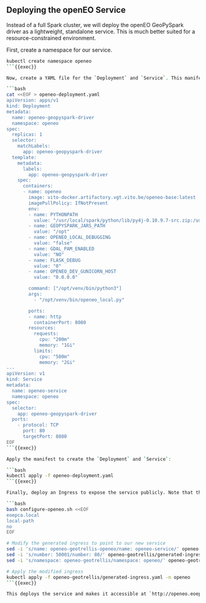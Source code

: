 ## Deploying the openEO Service

Instead of a full Spark cluster, we will deploy the openEO GeoPySpark driver as a lightweight, standalone service. This is much better suited for a resource-constrained environment.

First, create a namespace for our service.
```bash
kubectl create namespace openeo
```{{exec}}

Now, create a YAML file for the `Deployment` and `Service`. This manifest defines a single pod running the openEO service and exposes it within the cluster on port 8080.

```bash
cat <<EOF > openeo-deployment.yaml
apiVersion: apps/v1
kind: Deployment
metadata:
  name: openeo-geopyspark-driver
  namespace: openeo
spec:
  replicas: 1
  selector:
    matchLabels:
      app: openeo-geopyspark-driver
  template:
    metadata:
      labels:
        app: openeo-geopyspark-driver
    spec:
      containers:
      - name: openeo
        image: vito-docker.artifactory.vgt.vito.be/openeo-base:latest
        imagePullPolicy: IfNotPresent
        env:
        - name: PYTHONPATH
          value: "/usr/local/spark/python/lib/py4j-0.10.9.7-src.zip:/usr/local/spark/python"
        - name: GEOPYSPARK_JARS_PATH
          value: "/opt"
        - name: OPENEO_LOCAL_DEBUGGING
          value: "false"
        - name: GDAL_PAM_ENABLED
          value: "NO"
        - name: FLASK_DEBUG
          value: "0"
        - name: OPENEO_DEV_GUNICORN_HOST
          value: "0.0.0.0"

        command: ["/opt/venv/bin/python3"]
        args:
          - "/opt/venv/bin/openeo_local.py"

        ports:
        - name: http
          containerPort: 8080
        resources:
          requests:
            cpu: "200m"
            memory: "1Gi"
          limits:
            cpu: "500m"
            memory: "2Gi"
---
apiVersion: v1
kind: Service
metadata:
  name: openeo-service
  namespace: openeo
spec:
  selector:
    app: openeo-geopyspark-driver
  ports:
    - protocol: TCP
      port: 80
      targetPort: 8080
EOF
```{{exec}}

Apply the manifest to create the `Deployment` and `Service`:

```bash
kubectl apply -f openeo-deployment.yaml
```{{exec}}

Finally, deploy an Ingress to expose the service publicly. Note that the service port is now `80`.

```bash
bash configure-openeo.sh <<EOF
eoepca.local
local-path
no
EOF

# Modify the generated ingress to point to our new service
sed -i 's/name: openeo-geotrellis-openeo/name: openeo-service/' openeo-geotrellis/generated-ingress.yaml
sed -i 's/number: 50001/number: 80/' openeo-geotrellis/generated-ingress.yaml
sed -i 's/namespace: openeo-geotrellis/namespace: openeo/' openeo-geotrellis/generated-ingress.yaml

# Apply the modified ingress
kubectl apply -f openeo-geotrellis/generated-ingress.yaml -n openeo
```{{exec}}

This deploys the service and makes it accessible at `http://openeo.eoepca.local`.